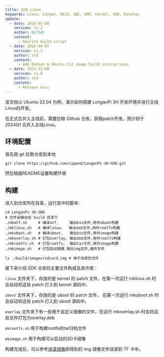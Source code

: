 ```yaml
---
title: 主线 Linux
keywords: Linux, Longan, H618, SBC, ARM, Kernel, SDK, Develop
update:
  - date: 2024-05-08
    version: v1.2
    author: 0x754C
    content:
      - Rewrite build script
  - date: 2024-04-07
    version: v1.1
    author: ztd
    content:
      - Add Debian & Ubuntu CLI image build instructions.
  - date: 2023-12-08
    version: v1.0
    author: ztd
    content:
      - Release docs
---
```


该文档以 Ubuntu 22.04 为例，演示如何搭建 LonganPi 3H 开发环境并进行主线Linux的开发。

在正式合并入主线前，需要拉取 Github 仓库，获取patch开发，预计将于 2024Q1 合并入主线Linux。

## 环境配置
首先用 git 拉取仓库到本地

```shell
git clone https://github.com/sipeed/LonganPi-3H-SDK.git
```

然后根据README设置构建环境

## 构建

进入到仓库所在目录，运行其中的脚本:

```shell
cd LonganPi-3H-SDK
# 文件会输出在 build 目录下
./mkatf.sh     # 编译atf,     输出bin文件,用作uboot构建
./mklinux.sh   # 编译linux，  输出deb文件,用作rootfs构建
./mkuboot.sh   # 编译uboot,   输出bin文件,用作image构建
./mkoverlay.sh # 打包overlay, 输出deb文件,用作rootfs构建
./mkrootfs.sh  # 打包rootfs,  输出tar文件,用作image构建
./mkimage.sh   # 打包启动镜像,输出img文件,最终文件

ls ./build/images/sdcard.img # 用于烧录的文件
```

接下来介绍 SDK 仓库的主要文件构成及其作用：

`linux` 文件夹下，存放的是 kernel 的 patch 文件，在第一次运行 mklinux.sh 时会自动将这些 patch 打入到 kernel 源码中。

`uboot` 文件夹下，存放的是 uboot 的 patch 文件， 在第一次运行 mkuboot.sh 时会自动将这些 patch 打入到 uboot 源码中。

`overlay` 文件夹下有一些用于自定义镜像的文件，在运行 mkoverlay.sh 时会将这些文件打包为overlay.deb

`mkrootfs.sh` 用于构建rootfs的tar归档文件

`mkimage.sh` 用于构建可以启动的SD卡镜像

构建完成后，可以参考[烧录镜像](https://wiki.sipeed.com/hardware/zh/longan/h618/lpi3h/4_burn_image.html)把得到的 img 镜像文件烧录到 TF 卡中。
